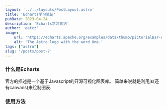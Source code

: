 ```yaml
---
layout: '../../layouts/PostLayout.astro'
title: 'Echarts学习笔记'
pubDate: 2023-04-24
description: 'Echarts学习笔记'
author: 'eatcz'
image:
    url: 'https://echarts.apache.org/examples/data/thumb/pictorialBar-dotted.webp?_v_=1679998106577' 
    alt: 'The Astro logo with the word One.'
tags: ["astro"]
slug: '/posts/post-7'
---
```


### 什么是Echarts

官方的描述是一个基于Javascript的开源可视化图表库。
简单来说就是利用js(还有canvans)来绘制图表.

### 使用方法
    